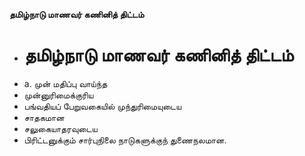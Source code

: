 **தமிழ்நாடு மாணவர் கணினித் திட்டம்**
- # தமிழ்நாடு மாணவர் கணினித் திட்டம்
- a. முன் மதிப்பு வாய்ந்த
- முன்னுரிமைக்குரிய
- பங்வதியப் பேறுவகையில் முந்துரிமையுடைய
- சாதகமான
- சலுகையாதரவுடைய
- பிரிட்டனுக்கும் சார்புநிலை நாடுகளுக்குந் துணைநலமான.

